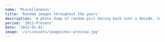 ```yaml
---
name: 'Miscellaneous'
title: 'Random images throughout the years'
description: 'A photo dump of random pics dating back over a decade. College, weddings, races, and various chapters of life.'
period: '2012-Present'
date: '2013-01-01'
image: '/src/assets/images/msc-preview.jpg'
---
```

